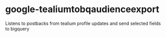 # google-tealiumtobqaudienceexport

Listens to postbacks from tealium profile updates and send selected fields to bigquery

